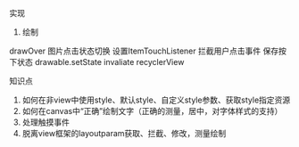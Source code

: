 实现

1. 绘制

drawOver
图片点击状态切换
设置ItemTouchListener
拦截用户点击事件
保存按下状态
drawable.setState
invaliate recyclerView


知识点
1. 如何在非view中使用style、默认style、自定义style参数、获取style指定资源
2. 如何在canvas中“正确”绘制文字（正确的测量，居中，对字体样式的支持）
3. 处理触摸事件
4. 脱离view框架的layoutparam获取、拦截、修改，测量绘制
